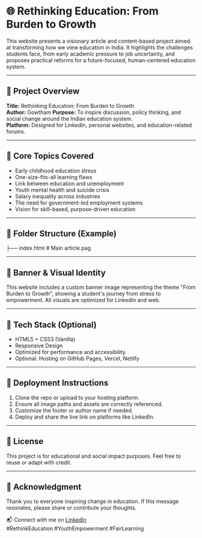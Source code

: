 # 🌐 Rethinking Education: From Burden to Growth

This website presents a visionary article and content-based project aimed at transforming how we view education in India. It highlights the challenges students face, from early academic pressure to job uncertainty, and proposes practical reforms for a future-focused, human-centered education system.

---

## 📄 Project Overview

**Title:** Rethinking Education: From Burden to Growth  
**Author:** Gowtham 
**Purpose:** To inspire discussion, policy thinking, and social change around the Indian education system.  
**Platform:** Designed for LinkedIn, personal websites, and education-related forums.

---

## 🧠 Core Topics Covered

- Early childhood education stress
- One-size-fits-all learning flaws
- Link between education and unemployment
- Youth mental health and suicide crisis
- Salary inequality across industries
- The need for government-led employment systems
- Vision for skill-based, purpose-driven education

---

## 📁 Folder Structure (Example)
├── index.html # Main article pag


---

## 📸 Banner & Visual Identity

This website includes a custom banner image representing the theme "From Burden to Growth", showing a student's journey from stress to empowerment. All visuals are optimized for LinkedIn and web.

---

## 🔧 Tech Stack (Optional)

- HTML5 + CSS3 (Vanilla)  
- Responsive Design  
- Optimized for performance and accessibility  
- Optional: Hosting on GitHub Pages, Vercel, Netlify

---

## 🚀 Deployment Instructions

1. Clone the repo or upload to your hosting platform.
2. Ensure all image paths and assets are correctly referenced.
3. Customize the footer or author name if needed.
4. Deploy and share the live link on platforms like LinkedIn.

---

## 🤝 License

This project is for educational and social impact purposes. Feel free to reuse or adapt with credit.

---

## 🙏 Acknowledgment

Thank you to everyone inspiring change in education. If this message resonates, please share or contribute your thoughts.

📬 Connect with me on [LinkedIn](https://www.linkedin.com/)  
#RethinkEducation #YouthEmpowerment #FairLearning

